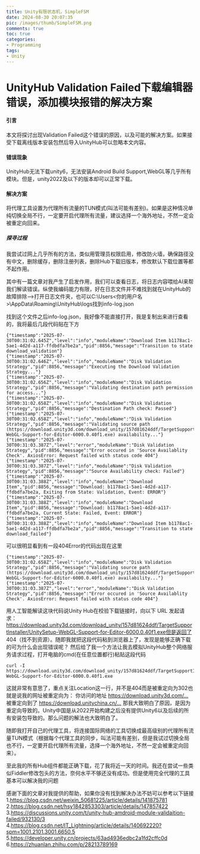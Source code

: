 ```yaml
---
title: Unity有限状态机，SimpleFSM
date: 2024-08-30 20:07:35
pic: /images/thumb/SimpleFSM.png
comments: true
toc: true
categories:
- Programming
tags:
- Unity
---
```


# UnityHub Validation Failed下载编辑器错误，添加模块报错的解决方案

#### 引言

本文将探讨出现Validation Failed这个错误的原因，以及可能的解决方案。如果接受下载离线版本安装包然后导入UnityHub可以忽略本文内容。

#### 错误现象

UnityHub无法下载unity6，无法安装Android Build Support,WebGL等几乎所有模块。但是，unity2022及以下的版本却可以正常下载。

#### 解决方案

将代理工具设置为代理所有流量的TUN模式(叫法可能有差别)。如果是这种情况单纯切换全局不行，一定要开启代理所有流量，建议选择一个海外地址，不然一定会被重定向回来。

##### 探寻过程

我尝试过网上几乎所有的方法，类似用管理员权限启用，修改防火墙，确保路径没有中文，删除缓存，删除注册列表，删除Hub下载旧版本，修改默认下载位置等都不起作用。

其中有一篇文章对我产生了启发作用，我们可以查看日志，将日志内容喂给AI来帮我们解读错误。纵使我编码能力有限，好在日志文件并不难找到就在UnityHub的故障排除—>打开日志文件夹，也可以C:\Users\<你的用户名>\AppData\Roaming\UnityHub\logs找到info-log.json

找到这个文件之后info-log.json，我好像不能直接打开，我是复制出来进行查看的，我将最后几段代码贴在下方

```
{"timestamp":"2025-07-30T00:31:02.645Z","level":"info","moduleName":"Download Item b1178ac1-5ae1-4d2d-a117-ffdbdfa7be2a","pid":8856,"message":"Transition to state download_validation"}
{"timestamp":"2025-07-30T00:31:02.646Z","level":"info","moduleName":"Disk Validation Strategy","pid":8856,"message":"Executing the Download Validation Strategy..."}
{"timestamp":"2025-07-30T00:31:02.656Z","level":"info","moduleName":"Disk Validation Strategy","pid":8856,"message":"Validating destination path permission for access..."}
{"timestamp":"2025-07-30T00:31:02.658Z","level":"info","moduleName":"Disk Validation Strategy","pid":8856,"message":"Destination Path check: Passed"}
{"timestamp":"2025-07-30T00:31:02.658Z","level":"info","moduleName":"Disk Validation Strategy","pid":8856,"message":"Validating source path (https://download.unity3d.com/download_unity/157d81624ddf/TargetSupportInstaller/UnitySetup-WebGL-Support-for-Editor-6000.0.40f1.exe) availability..."}
{"timestamp":"2025-07-30T00:31:03.387Z","level":"error","moduleName":"Disk Validation Strategy","pid":8856,"message":"Error occured in 'Source Availablity Check'. AxiosError: Request failed with status code 404"}
{"timestamp":"2025-07-30T00:31:03.387Z","level":"info","moduleName":"Disk Validation Strategy","pid":8856,"message":"Source Availability check: Failed"}
{"timestamp":"2025-07-30T00:31:03.388Z","level":"info","moduleName":"Download Item","pid":8856,"message":"Download: b1178ac1-5ae1-4d2d-a117-ffdbdfa7be2a, Exiting from State: Validation, Event: ERROR"}
{"timestamp":"2025-07-30T00:31:03.388Z","level":"info","moduleName":"Download Item","pid":8856,"message":"Download: b1178ac1-5ae1-4d2d-a117-ffdbdfa7be2a, Current State: Failed, Event: ERROR"}
{"timestamp":"2025-07-30T00:31:03.388Z","level":"info","moduleName":"Download Item b1178ac1-5ae1-4d2d-a117-ffdbdfa7be2a","pid":8856,"message":"Transition to state download_failed"}
```


可以很明显看到有一段404Error的代码出现在这里

```
{"timestamp":"2025-07-30T00:31:02.658Z","level":"info","moduleName":"Disk Validation Strategy","pid":8856,"message":"Validating source path (https://download.unity3d.com/download_unity/157d81624ddf/TargetSupportInstaller/UnitySetup-WebGL-Support-for-Editor-6000.0.40f1.exe) availability..."}
{"timestamp":"2025-07-30T00:31:03.387Z","level":"error","moduleName":"Disk Validation Strategy","pid":8856,"message":"Error occured in 'Source Availablity Check'. AxiosError: Request failed with status code 404"}
```

用人工智能解读这块代码说Unity Hub在校验下载链接时，向以下 URL 发起请求：https://download.unity3d.com/download_unity/157d81624ddf/TargetSupportInstaller/UnitySetup-WebGL-Support-for-Editor-6000.0.40f1.exe但是返回了 404（找不到资源）。随即我就把这段代码粘到浏览器上了，发现是能够正确下载的可为什么会出现错误呢？
然后给了我一个方法让我去模拟UnityHub整个网络服务请求过程，打开电脑的cmd(在任意位置都行)粘贴这段代码

```
curl -I https://download.unity3d.com/download_unity/157d81624ddf/TargetSupportInstaller/UnitySetup-WebGL-Support-for-Editor-6000.0.40f1.exe
```

这就非常有意思了，重点关注Location这一行，并不是404而是被重定向为302也就是说我的网址被重定向为：
你访问的地址 https://download.unity3d.com/… 被重定向到了 https://download.unitychina.cn/…
那我大致明白了原因，是因为重定向导致的。Unity中国是从2022开始构建之后没有提供Unity6以及后续的所有安装包导致的。那么问题的解法也大致明白了。

随即我打开自己的代理工具，将连接国际网络的工具切换成最高级别的代理所有流量TUN模式（根据每个代理工具的同步，叫法可能有差别，但是我试过切换全局也不行，一定要开启代理所有流量，选择一个海外地址，不然一定会被重定向回来）。

至此我的所有Hub组件都能正确下载，花了我将近一天的时间。我还在尝试一些类似Fiddler修改包头的方法，奈何水平不够还没有成功。但是使用完全代理的工具基本可以解决我的问题

感谢下面的文章对我提供的帮助，如果你没有找到解决办法不妨可以参考以下链接
1.https://blog.csdn.net/weixin_50681225/article/details/141875781
2.https://blog.csdn.net/hsy1842853303/article/details/147857422
3.https://discussions.unity.com/t/unity-hub-amdroid-module-validaition-failed/932130/3
4.https://blog.csdn.net/IT_Lightning/article/details/140692220?spm=1001.2101.3001.6650.5
5.https://developer.unity.cn/projects/63ad4936edbc2a1fd2cffc0d
6.https://zhuanlan.zhihu.com/p/28213789169